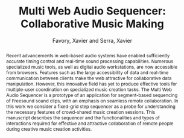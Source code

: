 --- 
title: "Multi Web Audio Sequencer: Collaborative Music Making" 
abstract: "Recent advancements in web-based audio systems have enabled sufficiently accurate timing control and real-time sound processing capabilities. Numerous specialized music tools, as well as digital audio workstations, are now accessible from browsers. Features such as the large accessibility of data and real-time communication between clients make the web attractive for collaborative data manipulation. However, this innovative field has yet to produce effective tools for multiple-user coordination on specialized music creation tasks. The Multi Web Audio Sequencer is a prototype of an application for segment-based sequencing of Freesound sound clips, with an emphasis on seamless remote collaboration. In this work we consider a fixed-grid step sequencer as a probe for understanding the necessary features of crowd-shared music creation sessions. This manuscript describes the sequencer and the functionalities and types of interactions required for effective and attractive collaboration of remote people during creative music creation activities." 
address: "Berlin" 
author: "Favory, Xavier and Serra, Xavier"
webAuthor: "Xavier Favory, Xavier Serra" 
booktitle: "Proceedings of the International Web Audio Conference" 
editor: "Monschke, Jan and Guttandin, Christoph and Schnell, Norbert and Jenkinson, Thomas and Schaedler, Jack" 
month: "September"
pages: "" 
publisher: "TU Berlin" 
series: "WAC '18"
track: "Paper"  
year: "2018" 
id: "2018_16" 
tags: year2018
media: none 
pdflink: /_data/papers/pdf/2018/2018_16.pdf
ISSN: 2663-5844
---